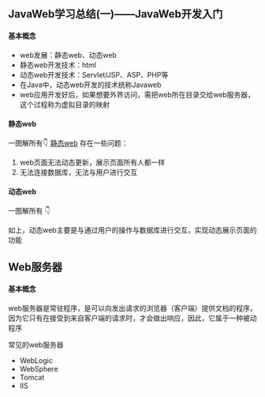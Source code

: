 
## JavaWeb学习总结(一)——JavaWeb开发入门
#### 基本概念
- web发展：静态web、动态web
- 静态web开发技术：html
- 动态web开发技术：Servlet/JSP、ASP、PHP等
- 在Java中，动态web开发的技术统称Javaweb
- web应用开发好后，如果想要外界访问，需把web所在目录交给web服务器，这个过程称为虚拟目录的映射

#### 静态web
一图解所有👇 
[静态web][1]
存在一些问题：
1. web页面无法动态更新，展示页面所有人都一样
2. 无法连接数据库，无法与用户进行交互

#### 动态web
一图解所有 👇


如上，动态web主要是与通过用户的操作与数据库进行交互，实现动态展示页面的功能

## Web服务器
#### 基本概念
web服务器是常驻程序，是可以向发出请求的浏览器（客户端）提供文档的程序，因为它只有在接受到来自客户端的请求时，才会做出响应，因此，它属于一种被动程序

常见的web服务器
- WebLogic
- WebSphere
- Tomcat
- IIS





[1]:	https://github.com/hacksman/learning/blob/master/picture/web_stable.png
